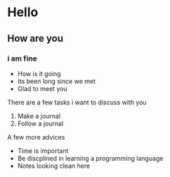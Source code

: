 # Hello

## How are you
### i am fine
* How is it going
* Its been long since we met
* Glad to meet you

There are a few tasks i want to discuss with you
1. Make a journal
1. Follow a journal

A few more advices
+ Time is important
+ Be discplined in learning a programming language
+ Notes looking clean here


